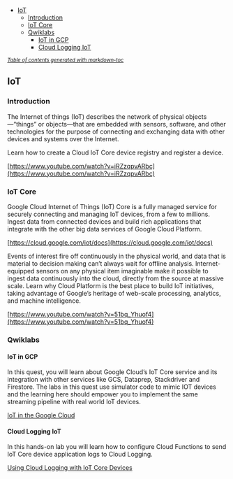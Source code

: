 - [IoT](#iot)
  * [Introduction](#introduction)
  * [IoT Core](#iot-core)
  * [Qwiklabs](#qwiklabs)
    + [IoT in GCP](#iot-in-gcp)
    + [Cloud Logging IoT](#cloud-logging-iot)

<small><i><a href='http://ecotrust-canada.github.io/markdown-toc/'>Table of contents generated with markdown-toc</a></i></small>


## IoT


### Introduction

The Internet of things (IoT) describes the network of physical objects—“things” or objects—that are embedded with sensors, software, and other technologies for the purpose of connecting and exchanging data with other devices and systems over the Internet.

Learn how to create a Cloud IoT Core device registry and register a device. 


[https://www.youtube.com/watch?v=iRZzqpvARbc](https://www.youtube.com/watch?v=iRZzqpvARbc)


### IoT Core

Google Cloud Internet of Things (IoT) Core is a fully managed service for securely connecting and managing IoT devices, from a few to millions. Ingest data from connected devices and build rich applications that integrate with the other big data services of Google Cloud Platform.

[https://cloud.google.com/iot/docs](https://cloud.google.com/iot/docs)

Events of interest fire off continuously in the physical world, and data that is material to decision making can’t always wait for offline analysis. Internet-equipped sensors on any physical item imaginable make it possible to ingest data continuously into the cloud, directly from the source at massive scale. Learn why Cloud Platform is the best place to build IoT initiatives, taking advantage of Google’s heritage of web-scale processing, analytics, and machine intelligence.

[https://www.youtube.com/watch?v=51bq_Yhuof4](https://www.youtube.com/watch?v=51bq_Yhuof4)


### Qwiklabs


#### IoT in GCP

In this quest, you will learn about Google Cloud’s IoT Core service and its integration with other services like GCS, Dataprep, Stackdriver and Firestore. The labs in this quest use simulator code to mimic IOT devices and the learning here should empower you to implement the same streaming pipeline with real world IoT devices.

[IoT in the Google Cloud](https://www.qwiklabs.com/quests/49?catalog_rank=%7B%22rank%22%3A1%2C%22num_filters%22%3A1%2C%22has_search%22%3Atrue%7D&search_id=7467733)


#### Cloud Logging IoT

In this hands-on lab you will learn how to configure Cloud Functions to send IoT Core device application logs to Cloud Logging.

[Using Cloud Logging with IoT Core Devices](https://www.qwiklabs.com/focuses/2768?catalog_rank=%7B%22rank%22%3A18%2C%22num_filters%22%3A0%2C%22has_search%22%3Atrue%7D&parent=catalog&search_id=7468061)

